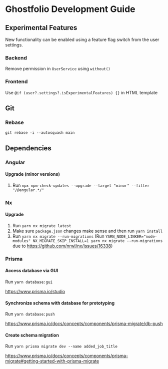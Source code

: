 # Ghostfolio Development Guide

## Experimental Features

New functionality can be enabled using a feature flag switch from the user settings.

### Backend

Remove permission in `UserService` using `without()`

### Frontend

Use `@if (user?.settings?.isExperimentalFeatures) {}` in HTML template

## Git

### Rebase

`git rebase -i --autosquash main`

## Dependencies

### Angular

#### Upgrade (minor versions)

1. Run `npx npm-check-updates --upgrade --target "minor" --filter "/@angular.*/"`

### Nx

#### Upgrade

1. Run `yarn nx migrate latest`
1. Make sure `package.json` changes make sense and then run `yarn install`
1. Run `yarn nx migrate --run-migrations` (Run `YARN_NODE_LINKER="node-modules" NX_MIGRATE_SKIP_INSTALL=1 yarn nx migrate --run-migrations` due to https://github.com/nrwl/nx/issues/16338)

### Prisma

#### Access database via GUI

Run `yarn database:gui`

https://www.prisma.io/studio

#### Synchronize schema with database for prototyping

Run `yarn database:push`

https://www.prisma.io/docs/concepts/components/prisma-migrate/db-push

#### Create schema migration

Run `yarn prisma migrate dev --name added_job_title`

https://www.prisma.io/docs/concepts/components/prisma-migrate#getting-started-with-prisma-migrate
